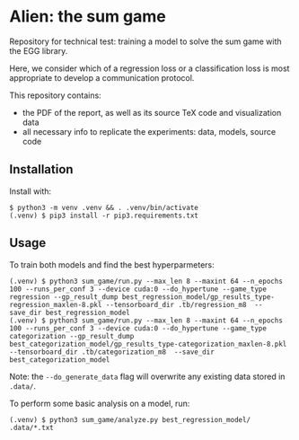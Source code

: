 # Alien: the sum game

Repository for technical test: training a model to solve the sum game with the EGG library.

Here, we consider which of a regression loss or a classification loss is most appropriate to develop a communication protocol.

This repository contains:
 + the PDF of the report, as well as its source TeX code and visualization data
 + all necessary info to replicate the experiments: data, models, source code

## Installation

Install with:
```
$ python3 -m venv .venv && . .venv/bin/activate
(.venv) $ pip3 install -r pip3.requirements.txt
```

## Usage

To train both models and find the best hyperparmeters:
```
(.venv) $ python3 sum_game/run.py --max_len 8 --maxint 64 --n_epochs 100 --runs_per_conf 3 --device cuda:0 --do_hypertune --game_type regression --gp_result_dump best_regression_model/gp_results_type-regression_maxlen-8.pkl --tensorboard_dir .tb/regression_m8  --save_dir best_regression_model
(.venv) $ python3 sum_game/run.py --max_len 8 --maxint 64 --n_epochs 100 --runs_per_conf 3 --device cuda:0 --do_hypertune --game_type categorization --gp_result_dump best_categorization_model/gp_results_type-categorization_maxlen-8.pkl --tensorboard_dir .tb/categorization_m8  --save_dir best_categorization_model
```

Note: the `--do_generate_data` flag will overwrite any existing data stored in `.data/`.

To perform some basic analysis on a model, run:
```
(.venv) $ python3 sum_game/analyze.py best_regression_model/ .data/*.txt
```
